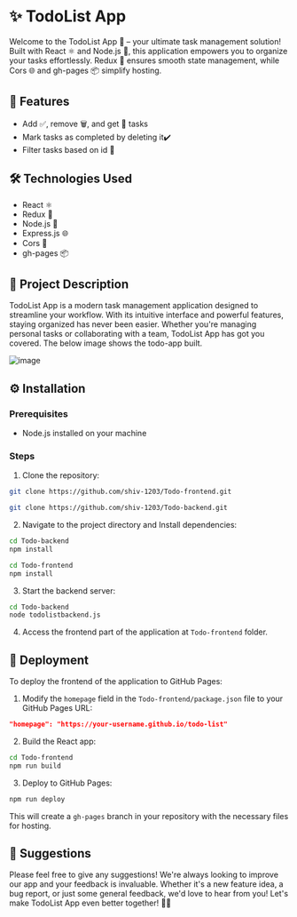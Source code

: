 # ✨ TodoList App

Welcome to the TodoList App 📝 – your ultimate task management solution! Built with React ⚛️ and Node.js 🚀, this application empowers you to organize your tasks effortlessly. Redux 🔄 ensures smooth state management, while Cors 🌐 and gh-pages 📦 simplify hosting.

## 🚀 Features

- Add ✅, remove 🗑️, and get 🔄 tasks
- Mark tasks as completed by deleting it✔️
- Filter tasks based on id 📌

## 🛠️ Technologies Used

- React ⚛️
- Redux 🔄
- Node.js 🚀
- Express.js 🌐
- Cors 🧊
- gh-pages 📦

## 📝 Project Description

TodoList App is a modern task management application designed to streamline your workflow. With its intuitive interface and powerful features, staying organized has never been easier. Whether you're managing personal tasks or collaborating with a team, TodoList App has got you covered. The below image shows the todo-app built.

![image](https://github.com/shiv-1203/Todo-frontend/assets/105982373/cab0aab8-0e29-4a24-978d-09a8f88da711)

## ⚙️ Installation

### Prerequisites

- Node.js installed on your machine

### Steps

1. Clone the repository:

```bash
git clone https://github.com/shiv-1203/Todo-frontend.git
```
```bash
git clone https://github.com/shiv-1203/Todo-backend.git
```

2. Navigate to the project directory and Install dependencies:

```bash
cd Todo-backend
npm install
```
```bash
cd Todo-frontend
npm install
```

3. Start the backend server:

```bash
cd Todo-backend
node todolistbackend.js
```

4. Access the frontend part of the application at `Todo-frontend` folder.

## 🚀 Deployment

To deploy the frontend of the application to GitHub Pages:

1. Modify the `homepage` field in the `Todo-frontend/package.json` file to your GitHub Pages URL:

```json
"homepage": "https://your-username.github.io/todo-list"
```

2. Build the React app:

```bash
cd Todo-frontend
npm run build
```

3. Deploy to GitHub Pages:

```bash
npm run deploy
```

This will create a `gh-pages` branch in your repository with the necessary files for hosting.

## 🎉 Suggestions
Please feel free to give any suggestions! We're always looking to improve our app and your feedback is invaluable. Whether it's a new feature idea, a bug report, or just some general feedback, we'd love to hear from you! Let's make TodoList App even better together! 🚀🌟
